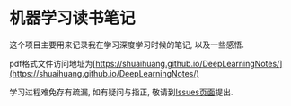 # 机器学习读书笔记

这个项目主要用来记录我在学习深度学习时候的笔记, 以及一些感悟.

pdf格式文件访问地址为[https://shuaihuang.github.io/DeepLearningNotes/](https://shuaihuang.github.io/DeepLearningNotes/)

学习过程难免存有疏漏, 如有疑问与指正, 敬请到[Issues页面](https://github.com/ShuaiHuang/DeepLearningNotes/issues)提出.
